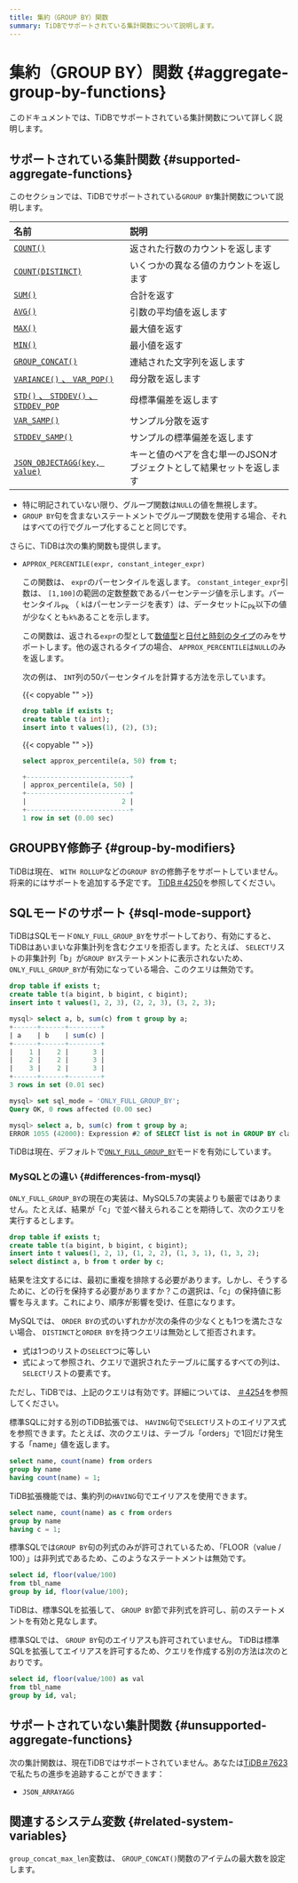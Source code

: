 ```yaml
---
title: 集約（GROUP BY）関数
summary: TiDBでサポートされている集計関数について説明します。
---
```


# 集約（GROUP BY）関数 {#aggregate-group-by-functions}

このドキュメントでは、TiDBでサポートされている集計関数について詳しく説明します。

## サポートされている集計関数 {#supported-aggregate-functions}

このセクションでは、TiDBでサポートされている`GROUP BY`集計関数について説明します。

| 名前                                                                                                                                         | 説明                                   |
| :----------------------------------------------------------------------------------------------------------------------------------------- | :----------------------------------- |
| [`COUNT()`](https://dev.mysql.com/doc/refman/5.7/en/aggregate-functions.html#function_count)                                               | 返された行数のカウントを返します                     |
| [`COUNT(DISTINCT)`](https://dev.mysql.com/doc/refman/5.7/en/aggregate-functions.html#function_count-distinct)                              | いくつかの異なる値のカウントを返します                  |
| [`SUM()`](https://dev.mysql.com/doc/refman/5.7/en/aggregate-functions.html#function_sum)                                                   | 合計を返す                                |
| [`AVG()`](https://dev.mysql.com/doc/refman/5.7/en/aggregate-functions.html#function_avg)                                                   | 引数の平均値を返します                          |
| [`MAX()`](https://dev.mysql.com/doc/refman/5.7/en/aggregate-functions.html#function_max)                                                   | 最大値を返す                               |
| [`MIN()`](https://dev.mysql.com/doc/refman/5.7/en/aggregate-functions.html#function_min)                                                   | 最小値を返す                               |
| [`GROUP_CONCAT()`](https://dev.mysql.com/doc/refman/5.7/en/aggregate-functions.html#function_group-concat)                                 | 連結された文字列を返します                        |
| [`VARIANCE()` 、 <code>VAR_POP()</code>](https://dev.mysql.com/doc/refman/5.7/en/aggregate-functions.html#function_var-pop)                 | 母分散を返します                             |
| [`STD()` 、 <code>STDDEV()</code> 、 <code>STDDEV_POP</code>](https://dev.mysql.com/doc/refman/5.7/en/aggregate-functions.html#function_std) | 母標準偏差を返します                           |
| [`VAR_SAMP()`](https://dev.mysql.com/doc/refman/5.7/en/aggregate-functions.html#function_var-samp)                                         | サンプル分散を返す                            |
| [`STDDEV_SAMP()`](https://dev.mysql.com/doc/refman/5.7/en/aggregate-functions.html#function_stddev-samp)                                   | サンプルの標準偏差を返します                       |
| [`JSON_OBJECTAGG(key, value)`](https://dev.mysql.com/doc/refman/5.7/en/aggregate-functions.html#function_json-objectagg)                   | キーと値のペアを含む単一のJSONオブジェクトとして結果セットを返します |

-   特に明記されていない限り、グループ関数は`NULL`の値を無視します。
-   `GROUP BY`句を含まないステートメントでグループ関数を使用する場合、それはすべての行でグループ化することと同じです。

さらに、TiDBは次の集約関数も提供します。

-   `APPROX_PERCENTILE(expr, constant_integer_expr)`

    この関数は、 `expr`のパーセンタイルを返します。 `constant_integer_expr`引数は、 `[1,100]`の範囲の定数整数であるパーセンテージ値を示します。パーセンタイル<sub>Pk</sub> （ `k`はパーセンテージを表す）は、データセットに<sub>Pk</sub>以下の値が少なくとも`k%`あることを示します。

    この関数は、返される`expr`の型として[数値型](/data-type-numeric.md)と[日付と時刻のタイプ](/data-type-date-and-time.md)のみをサポートします。他の返されるタイプの場合、 `APPROX_PERCENTILE`は`NULL`のみを返します。

    次の例は、 `INT`列の50パーセンタイルを計算する方法を示しています。

    {{< copyable "" >}}

    ```sql
    drop table if exists t;
    create table t(a int);
    insert into t values(1), (2), (3);
    ```

    {{< copyable "" >}}

    ```sql
    select approx_percentile(a, 50) from t;
    ```

    ```sql
    +--------------------------+
    | approx_percentile(a, 50) |
    +--------------------------+
    |                        2 |
    +--------------------------+
    1 row in set (0.00 sec)
    ```

## GROUPBY修飾子 {#group-by-modifiers}

TiDBは現在、 `WITH ROLLUP`などの`GROUP BY`の修飾子をサポートしていません。将来的にはサポートを追加する予定です。 [TiDB＃4250](https://github.com/pingcap/tidb/issues/4250)を参照してください。

## SQLモードのサポート {#sql-mode-support}

TiDBはSQLモード`ONLY_FULL_GROUP_BY`をサポートしており、有効にすると、TiDBはあいまいな非集計列を含むクエリを拒否します。たとえば、 `SELECT`リストの非集計列「b」が`GROUP BY`ステートメントに表示されないため、 `ONLY_FULL_GROUP_BY`が有効になっている場合、このクエリは無効です。

```sql
drop table if exists t;
create table t(a bigint, b bigint, c bigint);
insert into t values(1, 2, 3), (2, 2, 3), (3, 2, 3);

mysql> select a, b, sum(c) from t group by a;
+------+------+--------+
| a    | b    | sum(c) |
+------+------+--------+
|    1 |    2 |      3 |
|    2 |    2 |      3 |
|    3 |    2 |      3 |
+------+------+--------+
3 rows in set (0.01 sec)

mysql> set sql_mode = 'ONLY_FULL_GROUP_BY';
Query OK, 0 rows affected (0.00 sec)

mysql> select a, b, sum(c) from t group by a;
ERROR 1055 (42000): Expression #2 of SELECT list is not in GROUP BY clause and contains nonaggregated column 'b' which is not functionally dependent on columns in GROUP BY clause; this is incompatible with sql_mode=only_full_group_by
```

TiDBは現在、デフォルトで[`ONLY_FULL_GROUP_BY`](/mysql-compatibility.md#default-differences)モードを有効にしています。

### MySQLとの違い {#differences-from-mysql}

`ONLY_FULL_GROUP_BY`の現在の実装は、MySQL5.7の実装よりも厳密ではありません。たとえば、結果が「c」で並べ替えられることを期待して、次のクエリを実行するとします。

```sql
drop table if exists t;
create table t(a bigint, b bigint, c bigint);
insert into t values(1, 2, 1), (1, 2, 2), (1, 3, 1), (1, 3, 2);
select distinct a, b from t order by c;
```

結果を注文するには、最初に重複を排除する必要があります。しかし、そうするために、どの行を保持する必要がありますか？この選択は、「c」の保持値に影響を与えます。これにより、順序が影響を受け、任意になります。

MySQLでは、 `ORDER BY`の式のいずれかが次の条件の少なくとも1つを満たさない場合、 `DISTINCT`と`ORDER BY`を持つクエリは無効として拒否されます。

-   式は1つのリストの`SELECT`つに等しい
-   式によって参照され、クエリで選択されたテーブルに属するすべての列は、 `SELECT`リストの要素です。

ただし、TiDBでは、上記のクエリは有効です。詳細については、 [＃4254](https://github.com/pingcap/tidb/issues/4254)を参照してください。

標準SQLに対する別のTiDB拡張では、 `HAVING`句で`SELECT`リストのエイリアス式を参照できます。たとえば、次のクエリは、テーブル「orders」で1回だけ発生する「name」値を返します。

```sql
select name, count(name) from orders
group by name
having count(name) = 1;
```

TiDB拡張機能では、集約列の`HAVING`句でエイリアスを使用できます。

```sql
select name, count(name) as c from orders
group by name
having c = 1;
```

標準SQLでは`GROUP BY`句の列式のみが許可されているため、「FLOOR（value / 100）」は非列式であるため、このようなステートメントは無効です。

```sql
select id, floor(value/100)
from tbl_name
group by id, floor(value/100);
```

TiDBは、標準SQLを拡張して、 `GROUP BY`節で非列式を許可し、前のステートメントを有効と見なします。

標準SQLでは、 `GROUP BY`句のエイリアスも許可されていません。 TiDBは標準SQLを拡張してエイリアスを許可するため、クエリを作成する別の方法は次のとおりです。

```sql
select id, floor(value/100) as val
from tbl_name
group by id, val;
```

## サポートされていない集計関数 {#unsupported-aggregate-functions}

次の集計関数は、現在TiDBではサポートされていません。あなたは[TiDB＃7623](https://github.com/pingcap/tidb/issues/7623)で私たちの進歩を追跡することができます：

-   `JSON_ARRAYAGG`

## 関連するシステム変数 {#related-system-variables}

`group_concat_max_len`変数は、 `GROUP_CONCAT()`関数のアイテムの最大数を設定します。
